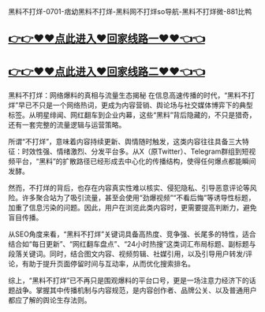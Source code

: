 黑料不打烊-0701-痞幼黑料不打烊-黑料网不打烊so导航-黑料不打烊微-881比鸭

## [👉👉♥♥点此进入♥回家线路一♥♥👈👈](https://unpkg.com/182-2run/index.html)
## [👉👉♥♥点此进入♥回家线路二♥♥👈👈](https://unpkg.com/182-4run/index.html)


黑料不打烊：网络爆料的真相与流量生态揭秘
在信息高速传播的时代，“黑料不打烊”早已不只是一个网络热词，更成为内容营销、舆论场与社交媒体博弈下的典型标签。从明星绯闻、网红翻车到企业内幕，这些“黑料”背后隐藏的，不只是猎奇，还有一套完整的流量逻辑与运营策略。

所谓“不打烊”，意味着内容持续更新、舆情随时触发，这类内容往往具备三大特征：时效性强、情绪激烈、分发平台多。从X（原Twitter）、Telegram群组到短视频平台，“黑料”的扩散路径已经形成去中心化的传播结构，使得任何爆点都能瞬间发酵。

然而，不打烊的背后，也存在内容真实性难以核实、侵犯隐私、引导恶意评论等风险。许多聚合站为了吸引流量，甚至会使用“劲爆视频”“不看后悔”等诱导性标题，加重了信息污染的问题。因此，用户在浏览此类内容时，更需要提高判断力，避免盲目传播。

从SEO角度来看，“黑料不打烊”关键词具备高热度、竞争强、长尾多的特性，适合结合如“每日更新”、“网红翻车盘点”、“24小时热搜”这类词汇布局标题、副标题与段落关键词。同时，结合图文内容、视频剪辑、社媒引用，以及引导用户转发/评论，有助于提升页面停留时间与互动率，从而优化搜索排名。

综上，“黑料不打烊”已不再只是围观爆料的平台口号，更是一场注意力经济下的话题战争。掌握其中传播机制与内容规范，是内容创作者、品牌公关、以及普通用户都应了解的舆论生存法则。

